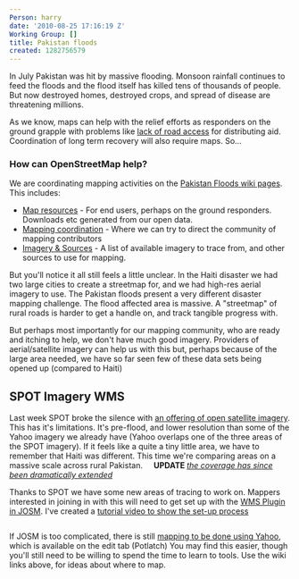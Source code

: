 ```yaml
---
Person: harry
date: '2010-08-25 17:16:19 Z'
Working Group: []
title: Pakistan floods
created: 1282756579
---
```

<p>In July Pakistan was hit by massive flooding. Monsoon rainfall continues to feed the floods and the flood itself has killed tens of thousands of people. But now destroyed homes, destroyed crops, and spread of disease are threatening millions.</p><p>As we know, maps can help with the relief efforts as responders on the ground grapple with problems like <a href="http://www.reliefweb.int/rw/rwb.nsf/db900SID/VVOS-88MLMQ">lack of road access</a> for distributing aid. Coordination of long term recovery will also require maps. So...</p><h3><strong>How can OpenStreetMap help?</strong></h3><p>We are coordinating mapping activities on the <a href="http://wiki.openstreetmap.org/wiki/2010_07_Pakistan_Floods">Pakistan Floods wiki pages</a>. This includes:</p><ul><li><a href="http://wiki.openstreetmap.org/wiki/2010_07_Pakistan_Floods/Map_resources">Map resources</a> - For end users, perhaps on the ground responders. Downloads etc generated from our open data.</li><li><a href="http://wiki.openstreetmap.org/wiki/2010_07_Pakistan_Floods/Mapping_Coordination">Mapping coordination</a> - Where we can try to direct the community of mapping contributors</li><li><a href="http://wiki.openstreetmap.org/wiki/2010_07_Pakistan_Floods/Imagery_and_data_sources">Imagery &amp; Sources</a> - A list of available imagery to trace from, and other sources to use for mapping.</li></ul><p>But you'll notice it all still feels a little unclear. In the Haiti disaster we had two large cities to create a streetmap for, and we had high-res aerial imagery to use. The Pakistan floods present a very different disaster mapping challenge. The flood affected area is massive. A "streetmap" of rural roads is harder to get a handle on, and track tangible progress with.</p><p>But perhaps most importantly for our mapping community, who are ready and itching to help, we don't have much good imagery. Providers of aerial/satellite imagery can help us with this but, perhaps because of the large area needed, we have so far seen few of these data sets being opened up (compared to Haiti)</p><h2>SPOT Imagery WMS</h2><p>Last week SPOT broke the silence with <a title="Imagery and data sources wiki section" href="http://wiki.openstreetmap.org/wiki/2010_07_Pakistan_Floods/Imagery_and_data_sources#SPOT">an offering of open satellite imagery</a>. This has it's limitations. It's pre-flood, and lower resolution than some of the Yahoo imagery we already have (Yahoo overlaps one of the three areas of the SPOT imagery). If it feels like a quite a tiny little area, we have to remember that Haiti was different. This time we're comparing areas on a massive scale across rural Pakistan.&nbsp;&nbsp;&nbsp;&nbsp; <strong>UPDATE </strong><a title="more recent blog post" href="http://hot.openstreetmap.org/weblog/2010/09/pakistan-spot-imagery-coverage-extended/"><em>the coverage has since been dramatically extended</em></a></p><p>Thanks to SPOT we have some new areas of tracing to work on. Mappers interested in joining in with this will need to get set up with the <a href="http://wiki.openstreetmap.org/wiki/JOSM/Plugins/WMSPlugin">WMS Plugin in JOSM</a>. I've created a <a title="youtube.com: Using a WMS in JOSM - Example: SPOT imagery in Pakistan" href="http://www.youtube.com/watch?v=g3_KJDD8bpE">tutorial video to show the set-up process</a></p><p style="text-align: center;"><a title="youtube.com: Using a WMS in JOSM - Example: SPOT imagery in Pakistan" href="http://www.youtube.com/watch?v=g3_KJDD8bpE"><img class="aligncenter" src="http://wiki.openstreetmap.org/w/images/thumb/f/ff/JOSM_Pakistan_SPOT_WMS.png/450px-JOSM_Pakistan_SPOT_WMS.png" alt="" border="0"></a></p><p>If JOSM is too complicated, there is still <a href="http://wiki.openstreetmap.org/wiki/2010_07_Pakistan_Floods/Imagery_and_data_sources#Yahoo">mapping to be done using Yahoo</a>, which is available on the edit tab (Potlatch) You may find this easier, though you'll still need to be willing to spend the time to learn to tools. Use the wiki links above, for ideas about where to map.</p>
